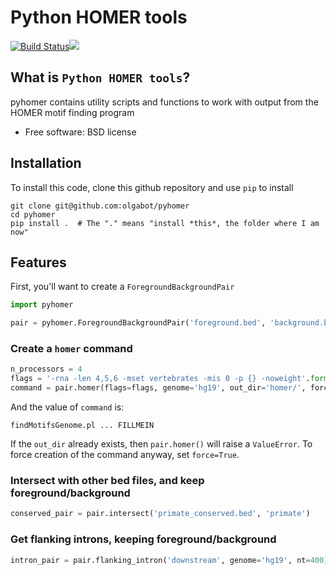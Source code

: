 # Python HOMER tools

[![Build Status](https://travis-ci.org/olgabot/pyhomer.svg?branch=master)](https://travis-ci.org/olgabot/pyhomer)[![](https://img.shields.io/pypi/v/pyhomer.svg)](https://pypi.python.org/pypi/pyhomer)

## What is `Python HOMER tools`?

pyhomer contains utility scripts and functions to work with output from the HOMER motif finding program

* Free software: BSD license

## Installation

To install this code, clone this github repository and use `pip` to install

    git clone git@github.com:olgabot/pyhomer
    cd pyhomer
    pip install .  # The "." means "install *this*, the folder where I am now"


## Features

First, you'll want to create a `ForegroundBackgroundPair`


```python
import pyhomer

pair = pyhomer.ForegroundBackgroundPair('foreground.bed', 'background.bed')
```

### Create a `homer` command

```python
n_processors = 4
flags = '-rna -len 4,5,6 -mset vertebrates -mis 0 -p {} -noweight'.format(n_processors)
command = pair.homer(flags=flags, genome='hg19', out_dir='homer/', force=False)
```

And the value of `command` is:

```
findMotifsGenome.pl ... FILLMEIN
```

If the `out_dir` already exists, then `pair.homer()` will raise a `ValueError`.
To force creation of the command anyway, set `force=True`.

### Intersect with other bed files, and keep foreground/background

```python
conserved_pair = pair.intersect('primate_conserved.bed', 'primate')
```

### Get flanking introns, keeping foreground/background

```python
intron_pair = pair.flanking_intron('downstream', genome='hg19', nt=400)
```
